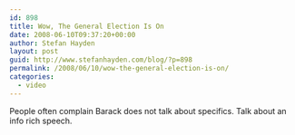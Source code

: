 ```yaml
---
id: 898
title: Wow, The General Election Is On
date: 2008-06-10T09:37:20+00:00
author: Stefan Hayden
layout: post
guid: http://www.stefanhayden.com/blog/?p=898
permalink: /2008/06/10/wow-the-general-election-is-on/
categories:
  - video
---
```

People often complain Barack does not talk about specifics. Talk about an info rich speech.

<object width="425" height="344"><param name="movie" value="http://www.youtube.com/v/lGXcT_ktg8c&hl=en"></param><embed src="http://www.youtube.com/v/lGXcT_ktg8c&hl=en" type="application/x-shockwave-flash" width="425" height="344"></embed></object>